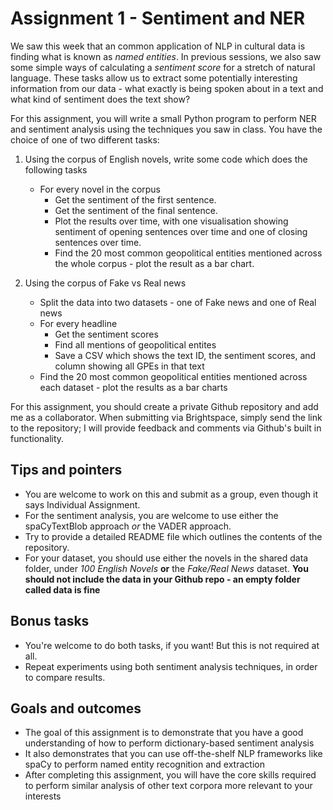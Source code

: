 # Assignment 1 - Sentiment and NER

We saw this week that an common application of NLP in cultural data is finding what is known as *named entities*. In previous sessions, we also saw some simple ways of calculating a *sentiment score* for a stretch of natural language. These tasks allow us to extract some potentially interesting information from our data - what exactly is being spoken about in a text and what kind of sentiment does the text show?

For this assignment, you will write a small Python program to perform NER and sentiment analysis using the techniques you saw in class. You have the choice of one of two different tasks:

1. Using the corpus of English novels, write some code which does the following tasks

   - For every novel in the corpus
     - Get the sentiment of the first sentence.
     - Get the sentiment of the final sentence.
     - Plot the results over time, with one visualisation showing sentiment of opening sentences over time and one of closing sentences over time.
     - Find the 20 most common geopolitical entities mentioned across the whole corpus - plot the result as a bar chart.

2. Using the corpus of Fake vs Real news

   - Split the data into two datasets - one of Fake news and one of Real news
   - For every headline
     - Get the sentiment scores
     - Find all mentions of geopolitical entites
     - Save a CSV which shows the text ID, the sentiment scores, and column showing all GPEs in that text
   - Find the 20 most common geopolitical entities mentioned across each dataset - plot the results as a bar charts
  
For this assignment, you should create a private Github repository and add me as a collaborator. When submitting via Brightspace, simply send the link to the repository; I will provide feedback and comments via Github's built in functionality.

## Tips and pointers

- You are welcome to work on this and submit as a group, even though it says Individual Assignment.
- For the sentiment analysis, you are welcome to use either the spaCyTextBlob approach *or* the VADER approach.
- Try to provide a detailed README file which outlines the contents of the repository.
- For your dataset, you should use either the novels in the shared data folder, under *100 English Novels* **or** the *Fake/Real News* dataset. **You should not include the data in your Github repo - an empty folder called data is fine**

## Bonus tasks
- You're welcome to do both tasks, if you want! But this is not required at all.
- Repeat experiments using both sentiment analysis techniques, in order to compare results.

## Goals and outcomes

- The goal of this assignment is to demonstrate that you have a good understanding of how to perform dictionary-based sentiment analysis
- It also demonstrates that you can use off-the-shelf NLP frameworks like spaCy to perform named entity recognition and extraction
- After completing this assignment, you will have the core skills required to perform similar analysis of other text corpora more relevant to your interests
